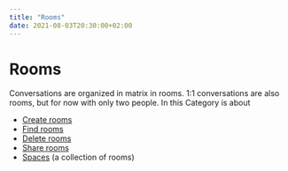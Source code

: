 ```yaml
---
title: "Rooms"
date: 2021-08-03T20:30:00+02:00
---
```


# Rooms

Conversations are organized in matrix in rooms. 1:1 conversations are also rooms, but for now with only two people. In this 
Category is about 

- [Create rooms](/rooms/create/)
- [Find rooms](/rooms/find/)
- [Delete rooms](/rooms/delete/)
- [Share rooms](/rooms/sharing/)
- [Spaces](/rooms/spaces/) (a collection of rooms)
